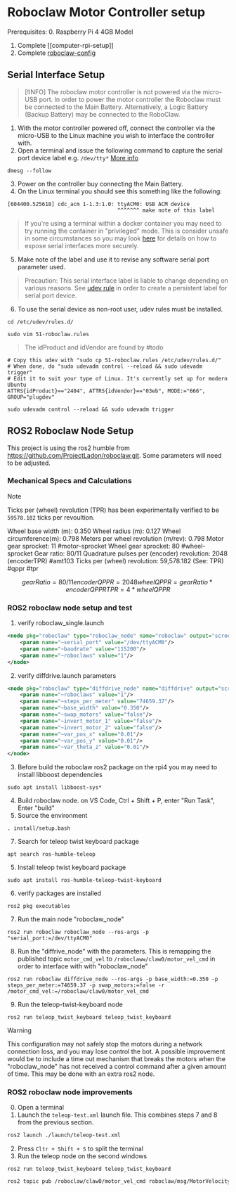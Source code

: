 # Roboclaw Motor Controller setup

 Prerequisites:
 0. Raspberry Pi 4 4GB Model
 1. Complete [[computer-rpi-setup]]
 2. Complete [roboclaw-config](#todo) 

## Serial Interface Setup

>[!INFO]
The roboclaw motor controller is not powered via the micro-USB port. In order to power the motor controller the Roboclaw must be connected to the Main Battery. Alternatively, a Logic Battery (Backup Battery) may be connected to the RoboClaw.

1. With the motor controller powered off, connect the controller via the micro-USB to the Linux machine you wish to interface the controller with.
2. Open a terminal and issue the following command to capture the serial port device label e.g. `/dev/tty*` [More info](https://en.wikipedia.org/wiki/Serial_port#Hardware_abstraction)
```shell
dmesg --follow
```
3. Power on the controller buy connecting the Main Battery.
4. On the Linux terminal you should see this something like the following:

```
[604400.525618] cdc_acm 1-1.3:1.0: ttyACM0: USB ACM device
                                   ^^^^^^^ make note of this label
```

> If you're using a terminal within a docker container you may need to try running the container in "privileged" mode. This is consider unsafe in some circumstances so you may look [here](#TODO) for details on how to expose serial interfaces more securely.

5. Make note of the label and use it to revise any software serial port parameter used.

> Precaution: This serial interface label is liable to change depending on various reasons. See [udev rule](#TODO) in order to create a persistent  label for serial port device.

6. To use the serial device as non-root user, udev rules must be installed.
```shell
cd /etc/udev/rules.d/
```

```shell
sudo vim 51-roboclaw.rules
```

> The idProduct and idVendor are found by #todo

```shell
# Copy this udev with "sudo cp 51-roboclaw.rules /etc/udev/rules.d/"
# When done, do "sudo udevadm control --reload && sudo udevadm trigger"
# Edit it to suit your type of Linux. It's currently set up for modern Ubuntu
ATTRS{idProduct}=="2404", ATTRS{idVendor}=="03eb", MODE:="666", GROUP="plugdev"
```

```shell
sudo udevadm control --reload && sudo udevadm trigger
```

## ROS2 Roboclaw Node Setup 

This project is using the ros2 humble from https://github.com/ProjectLadon/roboclaw.git. Some parameters will need to be adjusted.

### Mechanical Specs and Calculations

>[!NOTE]
>Ticks per (wheel) revolution (TPR) has been experimentally verified to be `59578.182` ticks per revoultion.

Wheel base width (m): 0.350
Wheel radius (m): 0.127
Wheel circumference(m): 0.798
Meters per wheel revolution (m/rev): 0.798
Motor gear sprocket: 11 #motor-sprocket
Wheel gear sprocket: 80 #wheel-sprocket
Gear ratio: 80/11
Quadrature pulses per (encoder) revolution: 2048 (encoderTPR) #amt103 
Ticks per (wheel) revolution: 59,578.182 (See: TPR) #qppr #tpr 
```math
gearRatio = 80/11
encoderQPPR = 2048
wheelQPPR = gearRatio*encoderQPPR
TPR = 4*wheelQPPR
```
### ROS2 roboclaw node setup and test
1. verify roboclaw_single.launch
```xml
<node pkg="roboclaw" type="roboclaw_node" name="roboclaw" output="screen">
	<param name="~serial_port" value="/dev/ttyACM0"/>
	<param name="~baudrate" value="115200"/>
	<param name="~roboclaws" value="1"/>
</node>
```
2. verify diffdrive.launch parameters
```xml
<node pkg="roboclaw" type="diffdrive_node" name="diffdrive" output="screen">
	<param name="~roboclaws" value="1"/>
	<param name="~steps_per_meter" value="74659.37"/>
	<param name="~base_width" value="0.350"/>
	<param name="~swap_motors" value="false"/>
	<param name="~invert_motor_1" value="false"/>
	<param name="~invert_motor_2" value="false"/>
	<param name="~var_pos_x" value="0.01"/>
	<param name="~var_pos_y" value="0.01"/>
	<param name="~var_theta_z" value="0.01"/>
</node>
```
3. Before build the roboclaw ros2 package on the rpi4 you may need to install libboost dependencies
```shell
sudo apt install libboost-sys*
```
4. Build roboclaw node. on VS Code, Ctrl + Shift + P, enter "Run Task", Enter "build"
6. Source the environment
```shell
. install/setup.bash
```
7. Search for teleop twist keyboard package
```shell
apt search ros-humble-teleop
```
5. Install teleop twist keyboard package
```shell
sudo apt install ros-humble-teleop-twist-keyboard
```
6. verify packages are installed
```shell
ros2 pkg executables
```

7. Run the main node "roboclaw_node" 
```shell
ros2 run roboclaw roboclaw_node --ros-args -p "serial_port:=/dev/ttyACM0"
```

8. Run the "diffrive_node" with the parameters. This is remapping the published topic `motor_cmd_vel`  to `/roboclaww/claw0/motor_vel_cmd` in order to interface with with "roboclaw_node"
```shell
ros2 run roboclaw diffdrive_node --ros-args -p base_width:=0.350 -p steps_per_meter:=74659.37 -p swap_motors:=false -r /motor_cmd_vel:=/roboclaw/claw0/motor_vel_cmd
```

9. Run the teleop-twist-keyboard node
```shell
ros2 run teleop_twist_keyboard teleop_twist_keyboard 
```

> [!WARNING]
This configuration may not safely stop the motors during a network connection loss, and you may lose control the bot. A possible improvement would be to include a time out mechanism that breaks the motors when the "roboclaw_node" has not received a control command after a given amount of time. This may be done with an extra ros2 node.

### ROS2 roboclaw node improvements

0. Open a terminal
1. Launch the `teleop-test.xml` launch file. This combines steps 7 and 8 from the previous section.
```sh
ros2 launch ./launch/teleop-test.xml 
```
2. Press `Cltr + Shift + S` to split the terminal
3.  Run the teleop node on the second windows
```
ros2 run teleop_twist_keyboard teleop_twist_keyboard 
```
```sh
ros2 topic pub /roboclaw/claw0/motor_vel_cmd roboclaw/msg/MotorVelocity "{index: 0, mot1_vel_sps: 1000, mot2_vel_sps: 1000}"
```